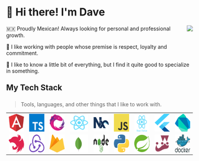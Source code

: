 # 👋 Hi there! I'm Dave

<img align="right" style="margin-bottom:1rem;" src="https://github-readme-stats.vercel.app/api?username=DavidBarcenas&hide=issues,contribs&show_icons=true&card_width=250&theme=buefy">

<p style="margin-top: 1rem;">🇲🇽 Proudly Mexican! Always looking for personal and professional growth.</p>
<p>🔭 I like working with people whose premise is respect, loyalty and commitment.</p>
<p>🌱 I like to know a little bit of everything, but I find it quite good to specialize in something.</p>

<h2 style="margin: 1.5rem 0;">My Tech Stack</h2>

> Tools, languages, and other things that I like to work with.

<table width="100%">
  <tr>
    <td align="center" width="100">
      <a href="https://angular.io/" title="Angular" target="_blank">
        <img src="./img/angular.svg" width="48" height="48" alt="Angular" />
      </a>
    </td>
    <td align="center" width="100">
      <a href="https://www.typescriptlang.org/" title="TypeScript" target="_blank">
        <img src="./img/typescript.svg" width="48" height="48" alt="TypeScript" />
      </a>
    </td>
    <td align="center" width="100">
      <a href="https://rxjs.dev/" title="RxJS" target="_blank">
        <img src="./img/rxjs.svg" width="48" height="48" alt="RxJS" />
      </a>
    </td>
    <td align="center" width="120">
      <a href="https://en.reactjs.org/" title="React" target="_blank">
        <img src="./img/react.svg" width="48" height="48" alt="React" />
      </a>
    </td>
    <td align="center" width="100">
      <a href="https://nx.dev/" title="NX" target="_blank">
        <img src="./img/nx.svg" width="48" height="48" alt="NX" />
      </a>
    </td>
    <td align="center" width="100">
      <a href="https://developer.mozilla.org/es/docs/Web/JavaScript" title="JavaScript" target="_blank">
        <img src="./img/js.svg" width="48" height="48" alt="JavaScript" />
        </a>
    </td>
    <td align="center" width="100">
      <a href="https://reactnative.dev/" title="React Native" target="_blank">
        <img src="./img/react-native.svg" width="48" height="48" alt="React Native" />
      </a>
    </td>
    <td align="center" width="100">
      <a href="https://flutter.dev/" title="Flutter" target="_blank">
        <img src="./img/flutter.svg" width="48" height="48" alt="Flutter" />
      </a>
    </td>
    <td align="center" width="100">
      <a href="https://dart.dev/" title="Dart" target="_blank">
        <img src="./img/dart.svg" width="48" height="48" alt="Dart" />
      </a>
    </td>
  </tr>
  <tr>
    <td align="center" width="100">
      <a href="https://nestjs.com/" title="NestJS" target="_blank">
        <img src="./img/nestjs.svg" width="48" height="48" alt="NestJS" />
      </a>
    </td>
    <td align="center" width="100">
      <a href="https://es.redux.js.org/" title="Redux" target="_blank">
        <img src="./img/redux.svg" width="48" height="48" alt="Redux" />
      </a>
    </td>
    <td align="center" width="100">
      <a href="https://firebase.google.com/" title="Firebase" target="_blank">
        <img src="./img/firebase.svg" width="48" height="48" alt="Firebase" />
      </a>
    </td>
    <td align="center" width="100">
      <a href="https://www.mongodb.com/" title="MongoDB" target="_blank">
        <img src="./img/mongo.svg" width="48" height="48" alt="MongoDB" />
      </a>
    </td>
    <td align="center" width="100">
      <a href="https://nodejs.org/" title="Node.js" target="_blank">
        <img src="./img/nodejs.svg" width="48" height="48" alt="Node.js" />
      </a>
    </td>
    <td align="center" width="100">
      <a href="https://www.python.org/" title="Python" target="_blank">
        <img src="./img/python.svg" width="48" height="48" alt="Python" />
      </a>
    </td>
    <td align="center" width="100">
      <a href="https://spring.io/projects/spring-framework" title="Spring Framework" target="_blank">
        <img src="./img/spring.svg" width="48" height="48" alt="Spring Framework" />
      </a>
    </td>
    <td align="center" width="100">
      <a href="https://jestjs.io/" title="Jest" target="_blank">
        <img src="./img/jest.svg" width="48" height="48" alt="Jest" />
      </a>
    </td>
    <td align="center" width="100">
      <a href="https://www.docker.com/" title="Docker" target="_blank">
        <img src="./img/docker.svg" width="48" height="48" alt="Docker" />
      </a>
    </td>
  </tr>
</table>
